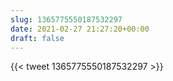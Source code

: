 ```yaml
---
slug: 1365775550187532297
date: 2021-02-27 21:27:20+00:00
draft: false
---
```


{{< tweet 1365775550187532297 >}}
